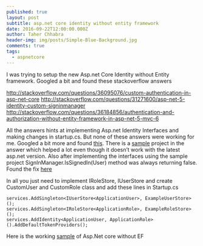 ```yaml
---
published: true
layout: post
subtitle: asp.net core identity without entity framework
date: 2016-09-22T12:00:00.000Z
author: Taher Chhabra
header-img: img/posts/Simple-Blue-Background.jpg
comments: true
tags:
  - aspnetcore
---
```

I was trying to setup the new Asp.net Core Identity without Entity framework. Googled a bit and found these stackoverflow answers

http://stackoverflow.com/questions/36095076/custom-authentication-in-asp-net-core http://stackoverflow.com/questions/31271600/asp-net-5-identity-custom-signinmanager http://stackoverflow.com/questions/36184856/authentication-and-authorization-without-entity-framework-in-asp-net-5-mvc-6

All the answers hints at implementing Asp.net Identity Interfaces and making changes in startup.cs. But none of these answers were working for me. Googled a bit more and found [this](http://stackoverflow.com/questions/36794285/how-to-use-asp-net-core-1-signinmanager-without-entityframework). There is a [sample](https://github.com/MatthewKing/IdentityWithoutEF) project in the answer which helped a lot even though it doesn’t work with the latest asp.net version. Also after implementing the interfaces using the sample project SignInManager.IsSignedIn(User) method was always returning false. Found the fix [here](https://github.com/aspnet/Home/issues/1727)

In all you just need to implement IRoleStore, IUserStore and create CustomUser and CustomRole class and add these lines in Startup.cs

    services.AddSingleton<IUserStore<ApplicationUser>, ExampleUserStore>();
    services.AddSingleton<IRoleStore<ApplicationRole>, ExampleRoleStore>();
    services.AddIdentity<ApplicationUser, ApplicationRole>().AddDefaultTokenProviders();
    
Here is the working [sample](https://github.com/taherchhabra/AspNetCoreIdentityWithoutEF) of Asp.Net core without EF
